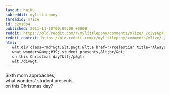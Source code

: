 ```yaml
---
layout: haiku
subreddit: mylittlepony
threadid: m7ize
id: c2ys6p4
published: 2011-11-10T00:00:00 +0000
reddit: https://old.reddit.com/r/mylittlepony/comments/m7ize/_/c2ys6p4
reddit_context: https://old.reddit.com/r/mylittlepony/comments/m7ize/_/c2ys6p4?context=3
html: |
   &lt;div class="md"&gt;&lt;p&gt;&lt;a href="/rcelestia" title="Always Relevant / Happy Fun Singing Party / White Troll Princess"&gt;&lt;/a&gt; Sixth morn approaches,&lt;br/&gt;
   what wonders&amp;#39; student presents,&lt;br/&gt;
   on this Christmas day?&lt;/p&gt;
   &lt;/div&gt;
---
```


[](/rcelestia "Always Relevant / Happy Fun Singing Party / White Troll Princess") Sixth morn approaches,  
what wonders' student presents,  
on this Christmas day?